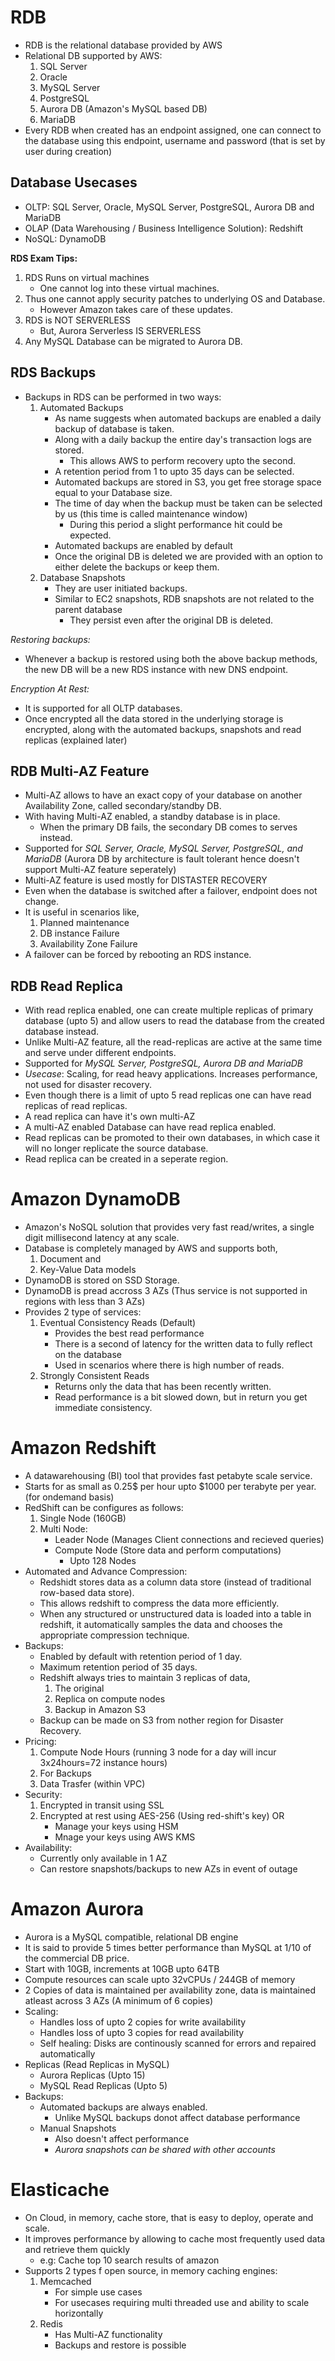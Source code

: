 # RDB
- RDB is the relational database provided by AWS
- Relational DB supported by AWS:
	1. SQL Server
	2. Oracle
	3. MySQL Server
	4. PostgreSQL
	5. Aurora DB (Amazon's MySQL based DB)
	6. MariaDB
- Every RDB when created has an endpoint assigned, one can connect to the database using this endpoint, username and password (that is set by user during creation) 

## Database Usecases
- OLTP: SQL Server, Oracle, MySQL Server, PostgreSQL, Aurora DB and MariaDB
- OLAP (Data Warehousing / Business Intelligence Solution): Redshift
- NoSQL: DynamoDB

**RDS Exam Tips:**
1. RDS Runs on virtual machines
	- One cannot log into these virtual machines.
2. Thus one cannot apply security patches to underlying OS and Database.
	- However Amazon takes care of these updates.
3. RDS is NOT SERVERLESS
	- But, Aurora Serverless IS SERVERLESS
4. Any MySQL Database can be migrated to Aurora DB.

## RDS Backups
- Backups in RDS can be performed in two ways:
	1. Automated Backups
		- As name suggests when automated backups are enabled a daily backup of database is taken.
		- Along with a daily backup the entire day's transaction logs are stored.
			- This allows AWS to perform recovery upto the second.
		- A retention period from 1 to upto 35 days can be selected.
		- Automated backups are stored in S3, you get free storage space equal to your Database size.
		- The time of day when the backup must be taken can be selected by us (this time is called maintenance window)
			- During this period a slight performance hit could be expected.
		- Automated backups are enabled by default
		- Once the original DB is deleted we are provided with an option to either delete the backups or keep them.
	2. Database Snapshots
		- They are user initiated backups.
		- Similar to EC2 snapshots, RDB snapshots are not related to the parent database
			- They persist even after the original DB is deleted.

*Restoring backups:*
- Whenever a backup is restored using both the above backup methods, the new DB will be a new RDS instance with new DNS endpoint.

*Encryption At Rest:*
- It is supported for all OLTP databases.
- Once encrypted all the data stored in the underlying storage is encrypted, along with the automated backups, snapshots and read replicas (explained later)


## RDB Multi-AZ Feature
- Multi-AZ allows to have an exact copy of your database on another Availability Zone, called secondary/standby DB.
- With having Multi-AZ enabled, a standby database is in place. 
	- When the primary DB fails, the secondary DB comes to serves instead.
- Supported for *SQL Server, Oracle, MySQL Server, PostgreSQL, and MariaDB* (Aurora DB by architecture is fault tolerant hence doesn't support Multi-AZ feature seperately)
- Multi-AZ feature is used mostly for DISTASTER RECOVERY
- Even when the database is switched after a failover, endpoint does not change.
- It is useful in scenarios like,
	1. Planned maintenance
	2. DB instance Failure
	3. Availability Zone Failure
- A failover can be forced by rebooting an RDS instance.

## RDB Read Replica
- With read replica enabled, one can create multiple replicas of primary database (upto 5) and allow users to read the database from the created database instead.
- Unlike Multi-AZ feature, all the read-replicas are active at the same time and serve under different endpoints.
- Supported for *MySQL Server, PostgreSQL, Aurora DB and MariaDB*
- *Usecase*: Scaling, for read heavy applications. Increases performance, not used for disaster recovery.
- Even though there is a limit of upto 5 read replicas one can have read replicas of read replicas.
- A read replica can have it's own multi-AZ
- A multi-AZ enabled Database can have read replica enabled.
- Read replicas can be promoted to their own databases, in which case it will no longer replicate the source database.
- Read replica can be created in a seperate region.

# Amazon DynamoDB
- Amazon's NoSQL solution that provides very fast read/writes, a single digit millisecond latency at any scale.
- Database is completely managed by AWS and supports both, 
	1. Document and 
	2. Key-Value Data models
- DynamoDB is stored on SSD Storage.
- DynamoDB is pread accross 3 AZs (Thus service is not supported in regions with less than 3 AZs)
- Provides 2 type of services:
	1. Eventual Consistency Reads (Default)
		- Provides the best read performance
		- There is a second of latency for the written data to fully reflect on the database
		- Used in scenarios where there is high number of reads.
	2. Strongly Consistent Reads
		- Returns only the data that has been recently written.
		- Read performance is a bit slowed down, but in return you get immediate consistency.

# Amazon Redshift
- A datawarehousing (BI) tool that provides fast petabyte scale service.
- Starts for as small as 0.25$ per hour upto $1000 per terabyte per year. (for ondemand basis)
- RedShift can be configures as follows:
	1. Single Node (160GB)
	2. Multi Node:
		- Leader Node (Manages Client connections and recieved queries)
		- Compute Node (Store data and perform computations)
			- Upto 128 Nodes
- Automated and Advance Compression:
	- Redshidt stores data as a column data store (instead of traditional row-based data store).
	- This allows redshift to compress the data more efficiently.
	- When any structured or unstructured data is loaded into a table in redshift, it automatically samples the data and chooses the appropriate compression technique.
- Backups:
	- Enabled by default with retention period of 1 day.
	- Maximum retention period of 35 days.
	- Redshift always tries to maintain 3 replicas of data,
		1. The original
		2. Replica on compute nodes
		3. Backup in Amazon S3
	- Backup can be made on S3 from nother region for Disaster Recovery.
- Pricing:
	1. Compute Node Hours (running 3 node for a day will incur 3x24hours=72 instance hours)
	2. For Backups
	3. Data Trasfer (within VPC)
- Security:
	1. Encrypted in transit using SSL
	2. Encrypted at rest using AES-256 (Using red-shift's key) OR
		- Manage your keys using HSM
		- Mnage your keys using AWS KMS
- Availability:
	- Currently only available in 1 AZ
	- Can restore snapshots/backups to new AZs in event of outage

# Amazon Aurora
- Aurora is a MySQL compatible, relational DB engine
- It is said to provide 5 times better performance than MySQL at 1/10 of the commercial DB price.
- Start with 10GB, increments at 10GB upto 64TB
- Compute resources can scale upto 32vCPUs / 244GB of memory
- 2 Copies of data is maintained per availability zone, data is maintained atleast across 3 AZs (A minimum of 6 copies)
- Scaling:
	- Handles loss of upto 2 copies for write availability
	- Handles loss of upto 3 copies for read availability
	- Self healing: Disks are continously scanned for errors and repaired automatically
- Replicas (Read Replicas in MySQL)
	- Aurora Replicas (Upto 15)
	- MySQL Read Replicas (Upto 5)
- Backups:
	- Automated backups are always enabled.
		- Unlike MySQL backups donot affect database performance
	- Manual Snapshots
		- Also doesn't affect performance
		- *Aurora snapshots can be shared with other accounts*
	
# Elasticache
- On Cloud, in memory, cache store, that is easy to deploy, operate and scale.
- It improves performance by allowing to cache most frequently used data and retrieve them quickly
	- e.g: Cache top 10 search results of amazon
- Supports 2 types f open source, in memory caching engines:
	1. Memcached
		- For simple use cases
		- For usecases requiring multi threaded use and ability to scale horizontally
	2. Redis
		- Has Multi-AZ functionality
		- Backups and restore is possible